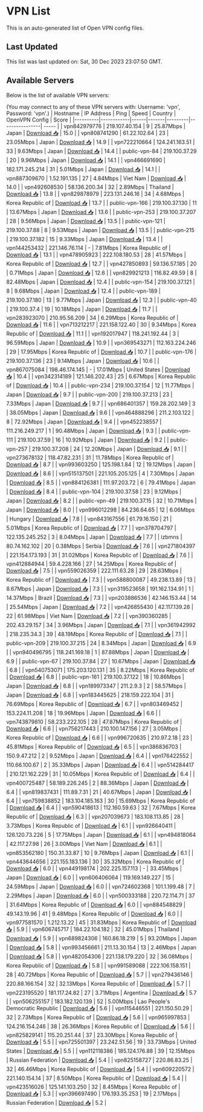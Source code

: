 # VPN List

This is an auto-generated list of Open VPN config files.

## Last Updated

This list was last updated on: Sat, 30 Dec 2023 23:07:50 GMT.

## Available Servers

Below is the list of available VPN servers:

(You may connect to any of these VPN servers with: Username: 'vpn', Password: 'vpn'.)
| Hostname | IP Address | Ping | Speed | Country | OpenVPN Config | Score |
|----------|------------|------|-------|---------|----------------| ----- |
| vpn842979776 | 219.107.40.154 | 9 | 25.87Mbps | Japan | [Download 📥](./configs/server_0_JP.ovpn) | 15.0 |
| vpn808741290 | 61.22.102.64 | 23 | 23.05Mbps | Japan | [Download 📥](./configs/server_1_JP.ovpn) | 14.9 |
| vpn722210664 | 124.241.163.51 | 33 | 9.63Mbps | Japan | [Download 📥](./configs/server_2_JP.ovpn) | 14.4 |
| public-vpn-84 | 219.100.37.29 | 20 | 9.96Mbps | Japan | [Download 📥](./configs/server_3_JP.ovpn) | 14.1 |
| vpn466691690 | 182.171.245.214 | 31 | 5.01Mbps | Japan | [Download 📥](./configs/server_4_JP.ovpn) | 14.1 |
| vpn887309670 | 1.52.191.135 | 27 | 4.84Mbps | Viet Nam | [Download 📥](./configs/server_5_VN.ovpn) | 14.0 |
| vpn492608530 | 58.136.200.34 | 32 | 2.89Mbps | Thailand | [Download 📥](./configs/server_6_TH.ovpn) | 13.8 |
| vpn829878979 | 223.131.246.16 | 34 | 4.68Mbps | Korea Republic of | [Download 📥](./configs/server_7_KR.ovpn) | 13.7 |
| public-vpn-166 | 219.100.37.130 | 11 | 13.67Mbps | Japan | [Download 📥](./configs/server_8_JP.ovpn) | 13.6 |
| public-vpn-253 | 219.100.37.207 | 28 | 9.56Mbps | Japan | [Download 📥](./configs/server_9_JP.ovpn) | 13.5 |
| public-vpn-121 | 219.100.37.88 | 8 | 9.53Mbps | Japan | [Download 📥](./configs/server_10_JP.ovpn) | 13.5 |
| public-vpn-215 | 219.100.37.182 | 15 | 9.33Mbps | Japan | [Download 📥](./configs/server_11_JP.ovpn) | 13.4 |
| vpn144253432 | 221.146.76.114 | - | 7.81Mbps | Korea Republic of | [Download 📥](./configs/server_12_KR.ovpn) | 13.1 |
| vpn478905923 | 222.108.180.53 | 28 | 41.57Mbps | Korea Republic of | [Download 📥](./configs/server_13_KR.ovpn) | 12.7 |
| vpn427850893 | 59.136.57.185 | 20 | 0.71Mbps | Japan | [Download 📥](./configs/server_14_JP.ovpn) | 12.6 |
| vpn829921213 | 116.82.49.59 | 8 | 82.48Mbps | Japan | [Download 📥](./configs/server_15_JP.ovpn) | 12.4 |
| public-vpn-154 | 219.100.37.121 | 8 | 9.68Mbps | Japan | [Download 📥](./configs/server_16_JP.ovpn) | 12.4 |
| public-vpn-189 | 219.100.37.180 | 13 | 9.77Mbps | Japan | [Download 📥](./configs/server_17_JP.ovpn) | 12.3 |
| public-vpn-40 | 219.100.37.4 | 19 | 10.18Mbps | Japan | [Download 📥](./configs/server_18_JP.ovpn) | 11.7 |
| vpn283923070 | 210.95.56.209 | 34 | 6.29Mbps | Korea Republic of | [Download 📥](./configs/server_19_KR.ovpn) | 11.6 |
| vpn713212217 | 221.158.122.40 | 30 | 9.34Mbps | Korea Republic of | [Download 📥](./configs/server_20_KR.ovpn) | 11.1 |
| vpn192017947 | 118.241.192.44 | 3 | 96.59Mbps | Japan | [Download 📥](./configs/server_21_JP.ovpn) | 10.9 |
| vpn369543271 | 112.163.224.246 | 29 | 17.95Mbps | Korea Republic of | [Download 📥](./configs/server_22_KR.ovpn) | 10.7 |
| public-vpn-176 | 219.100.37.136 | 23 | 9.14Mbps | Japan | [Download 📥](./configs/server_23_JP.ovpn) | 10.6 |
| vpn867075084 | 198.46.174.145 | - | 17.01Mbps | United States | [Download 📥](./configs/server_24_US.ovpn) | 10.4 |
| vpn342314189 | 121.146.202.43 | 25 | 6.67Mbps | Korea Republic of | [Download 📥](./configs/server_25_KR.ovpn) | 10.4 |
| public-vpn-234 | 219.100.37.154 | 12 | 11.77Mbps | Japan | [Download 📥](./configs/server_26_JP.ovpn) | 9.7 |
| public-vpn-200 | 219.100.37.213 | 23 | 7.33Mbps | Japan | [Download 📥](./configs/server_27_JP.ovpn) | 9.7 |
| vpn686401357 | 159.28.202.149 | 3 | 38.05Mbps | Japan | [Download 📥](./configs/server_28_JP.ovpn) | 9.6 |
| vpn464888296 | 211.2.103.122 | 8 | 72.92Mbps | Japan | [Download 📥](./configs/server_29_JP.ovpn) | 9.4 |
| vpn452238557 | 111.216.249.217 | 1 | 90.48Mbps | Japan | [Download 📥](./configs/server_30_JP.ovpn) | 9.3 |
| public-vpn-111 | 219.100.37.59 | 16 | 10.92Mbps | Japan | [Download 📥](./configs/server_31_JP.ovpn) | 9.2 |
| public-vpn-257 | 219.100.37.208 | 24 | 12.20Mbps | Japan | [Download 📥](./configs/server_32_JP.ovpn) | 9.1 |
| vpn273678132 | 118.47.82.231 | 31 | 11.78Mbps | Korea Republic of | [Download 📥](./configs/server_33_KR.ovpn) | 8.7 |
| vpn993603250 | 125.198.1.84 | 12 | 19.12Mbps | Japan | [Download 📥](./configs/server_34_JP.ovpn) | 8.6 |
| vpn515137501 | 221.105.205.125 | 4 | 7.30Mbps | Japan | [Download 📥](./configs/server_35_JP.ovpn) | 8.5 |
| vpn884126381 | 111.97.203.72 | 6 | 79.41Mbps | Japan | [Download 📥](./configs/server_36_JP.ovpn) | 8.4 |
| public-vpn-104 | 219.100.37.58 | 23 | 9.12Mbps | Japan | [Download 📥](./configs/server_37_JP.ovpn) | 8.2 |
| public-vpn-49 | 219.100.37.15 | 32 | 10.71Mbps | Japan | [Download 📥](./configs/server_38_JP.ovpn) | 8.0 |
| vpn996012298 | 84.236.64.65 | 12 | 6.06Mbps | Hungary | [Download 📥](./configs/server_39_HU.ovpn) | 7.8 |
| vpn843167556 | 61.79.16.150 | 21 | 5.01Mbps | Korea Republic of | [Download 📥](./configs/server_40_KR.ovpn) | 7.7 |
| vpn378704797 | 122.135.245.252 | 3 | 8.04Mbps | Japan | [Download 📥](./configs/server_41_JP.ovpn) | 7.7 |
| izbmns | 80.74.162.102 | 20 | 0.38Mbps | Serbia | [Download 📥](./configs/server_42_RS.ovpn) | 7.6 |
| vpn271804397 | 221.154.173.193 | 31 | 31.02Mbps | Korea Republic of | [Download 📥](./configs/server_43_KR.ovpn) | 7.6 |
| vpn412884944 | 59.4.228.166 | 27 | 14.25Mbps | Korea Republic of | [Download 📥](./configs/server_44_KR.ovpn) | 7.5 |
| vpn559026359 | 222.111.63.28 | 29 | 28.63Mbps | Korea Republic of | [Download 📥](./configs/server_45_KR.ovpn) | 7.3 |
| vpn588800087 | 49.238.13.89 | 13 | 8.67Mbps | Japan | [Download 📥](./configs/server_46_JP.ovpn) | 7.3 |
| vpn319523658 | 191.162.134.91 | 1 | 14.37Mbps | Brazil | [Download 📥](./configs/server_47_BR.ovpn) | 7.3 |
| vpn203886536 | 42.146.153.44 | 14 | 25.54Mbps | Japan | [Download 📥](./configs/server_48_JP.ovpn) | 7.2 |
| vpn426855430 | 42.117.139.28 | 22 | 61.98Mbps | Viet Nam | [Download 📥](./configs/server_49_VN.ovpn) | 7.2 |
| vpn390360285 | 202.43.29.157 | 34 | 3.96Mbps | Japan | [Download 📥](./configs/server_50_JP.ovpn) | 7.1 |
| vpn361942992 | 218.235.34.3 | 39 | 48.19Mbps | Korea Republic of | [Download 📥](./configs/server_51_KR.ovpn) | 7.1 |
| public-vpn-209 | 219.100.37.215 | 24 | 8.34Mbps | Japan | [Download 📥](./configs/server_52_JP.ovpn) | 6.9 |
| vpn940496795 | 118.241.169.18 | 1 | 87.88Mbps | Japan | [Download 📥](./configs/server_53_JP.ovpn) | 6.9 |
| public-vpn-67 | 219.100.37.84 | 27 | 10.67Mbps | Japan | [Download 📥](./configs/server_54_JP.ovpn) | 6.8 |
| vpn540753071 | 175.203.120.131 | 35 | 8.22Mbps | Korea Republic of | [Download 📥](./configs/server_55_KR.ovpn) | 6.8 |
| public-vpn-161 | 219.100.37.122 | 18 | 10.86Mbps | Japan | [Download 📥](./configs/server_56_JP.ovpn) | 6.8 |
| vpn189973347 | 211.2.9.3 | 2 | 58.57Mbps | Japan | [Download 📥](./configs/server_57_JP.ovpn) | 6.8 |
| vpn183445625 | 218.159.222.104 | 31 | 76.69Mbps | Korea Republic of | [Download 📥](./configs/server_58_KR.ovpn) | 6.7 |
| vpn803469452 | 153.224.11.208 | 18 | 19.96Mbps | Japan | [Download 📥](./configs/server_59_JP.ovpn) | 6.6 |
| vpn743879810 | 58.233.222.105 | 28 | 47.87Mbps | Korea Republic of | [Download 📥](./configs/server_60_KR.ovpn) | 6.6 |
| vpn756217443 | 210.100.147.156 | 27 | 3.05Mbps | Korea Republic of | [Download 📥](./configs/server_61_KR.ovpn) | 6.6 |
| vpn996720635 | 210.97.2.18 | 23 | 45.81Mbps | Korea Republic of | [Download 📥](./configs/server_62_KR.ovpn) | 6.5 |
| vpn386836703 | 150.9.47.212 | 2 | 9.52Mbps | Japan | [Download 📥](./configs/server_63_JP.ovpn) | 6.4 |
| vpn176422552 | 110.66.100.67 | 2 | 35.33Mbps | Japan | [Download 📥](./configs/server_64_JP.ovpn) | 6.4 |
| vpn514284417 | 210.121.162.229 | 31 | 10.05Mbps | Korea Republic of | [Download 📥](./configs/server_65_KR.ovpn) | 6.4 |
| vpn400725487 | 58.189.226.245 | 2 | 88.36Mbps | Japan | [Download 📥](./configs/server_66_JP.ovpn) | 6.4 |
| vpn819837431 | 111.89.7.31 | 21 | 40.67Mbps | Japan | [Download 📥](./configs/server_67_JP.ovpn) | 6.4 |
| vpn759838852 | 183.104.185.163 | 30 | 15.69Mbps | Korea Republic of | [Download 📥](./configs/server_68_KR.ovpn) | 6.4 |
| vpn590418613 | 112.160.59.63 | 32 | 7.67Mbps | Korea Republic of | [Download 📥](./configs/server_69_KR.ovpn) | 6.3 |
| vpn207039673 | 183.108.113.85 | 28 | 3.73Mbps | Korea Republic of | [Download 📥](./configs/server_70_KR.ovpn) | 6.1 |
| vpn926640411 | 126.120.73.226 | 5 | 17.75Mbps | Japan | [Download 📥](./configs/server_71_JP.ovpn) | 6.1 |
| vpn494818064 | 42.117.27.98 | 26 | 3.00Mbps | Viet Nam | [Download 📥](./configs/server_72_VN.ovpn) | 6.1 |
| vpn853562180 | 150.31.33.87 | 10 | 9.76Mbps | Japan | [Download 📥](./configs/server_73_JP.ovpn) | 6.1 |
| vpn443644656 | 221.155.183.136 | 30 | 35.32Mbps | Korea Republic of | [Download 📥](./configs/server_74_KR.ovpn) | 6.0 |
| vpn449198174 | 202.225.157.113 | - | 33.45Mbps | Japan | [Download 📥](./configs/server_75_JP.ovpn) | 6.0 |
| vpn606406064 | 119.169.149.227 | 15 | 24.59Mbps | Japan | [Download 📥](./configs/server_76_JP.ovpn) | 6.0 |
| vpn724602368 | 101.1.199.48 | 7 | 2.29Mbps | Japan | [Download 📥](./configs/server_77_JP.ovpn) | 6.0 |
| vpn500333188 | 220.72.114.71 | 37 | 31.64Mbps | Korea Republic of | [Download 📥](./configs/server_78_KR.ovpn) | 6.0 |
| vpn884548829 | 49.143.19.96 | 41 | 9.48Mbps | Korea Republic of | [Download 📥](./configs/server_79_KR.ovpn) | 6.0 |
| vpn977581570 | 1.212.13.22 | 45 | 31.83Mbps | Korea Republic of | [Download 📥](./configs/server_80_KR.ovpn) | 5.9 |
| vpn606745717 | 184.22.104.182 | 32 | 45.01Mbps | Thailand | [Download 📥](./configs/server_81_TH.ovpn) | 5.9 |
| vpn689824306 | 160.86.18.219 | 5 | 93.20Mbps | Japan | [Download 📥](./configs/server_82_JP.ovpn) | 5.8 |
| vpn993456661 | 211.13.30.154 | 13 | 2.46Mbps | Japan | [Download 📥](./configs/server_83_JP.ovpn) | 5.8 |
| vpn482054306 | 221.138.179.220 | 32 | 36.08Mbps | Korea Republic of | [Download 📥](./configs/server_84_KR.ovpn) | 5.8 |
| vpn991589088 | 222.106.158.151 | 28 | 40.72Mbps | Korea Republic of | [Download 📥](./configs/server_85_KR.ovpn) | 5.7 |
| vpn279436146 | 220.88.166.154 | 32 | 32.13Mbps | Korea Republic of | [Download 📥](./configs/server_86_KR.ovpn) | 5.7 |
| vpn223195520 | 181.117.24.82 | 27 | 3.71Mbps | Argentina | [Download 📥](./configs/server_87_AR.ovpn) | 5.7 |
| vpn506255157 | 183.182.120.139 | 52 | 5.00Mbps | Lao People's Democratic Republic | [Download 📥](./configs/server_88_LA.ovpn) | 5.6 |
| vpn115446551 | 221.150.50.29 | 32 | 2.73Mbps | Korea Republic of | [Download 📥](./configs/server_89_KR.ovpn) | 5.6 |
| vpn965997853 | 124.216.154.246 | 38 | 26.36Mbps | Korea Republic of | [Download 📥](./configs/server_90_KR.ovpn) | 5.6 |
| vpn825829141 | 115.20.251.44 | 37 | 23.30Mbps | Korea Republic of | [Download 📥](./configs/server_91_KR.ovpn) | 5.5 |
| vpn725501397 | 23.242.51.56 | 19 | 33.73Mbps | United States | [Download 📥](./configs/server_92_US.ovpn) | 5.5 |
| vpn112118386 | 185.124.176.88 | 39 | 12.15Mbps | Russian Federation | [Download 📥](./configs/server_93_RU.ovpn) | 5.4 |
| vpn825158727 | 220.86.83.25 | 32 | 46.46Mbps | Korea Republic of | [Download 📥](./configs/server_94_KR.ovpn) | 5.4 |
| vpn609220572 | 221.140.154.14 | 37 | 8.50Mbps | Korea Republic of | [Download 📥](./configs/server_95_KR.ovpn) | 5.4 |
| vpn423516026 | 125.141.103.250 | 32 | 8.45Mbps | Korea Republic of | [Download 📥](./configs/server_96_KR.ovpn) | 5.3 |
| vpn396697490 | 176.193.35.253 | 19 | 2.17Mbps | Russian Federation | [Download 📥](./configs/server_97_RU.ovpn) | 5.2 |
